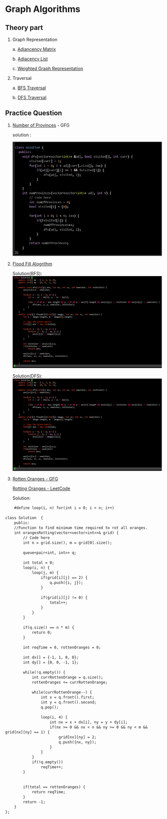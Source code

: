 # Graph Algorithms

## Theory part

1. Graph Representation

   a. [Adjancency Matrix](./GraphRepresentationAdjacencyMatrix.cpp)

   b. [Adjacency List](./GraphRepresentationAdjacencyList.cpp)

   c. [Weighted Graph Representation](./WeightedGraphRepresentation.cpp)

2. Traversal

   a. [BFS Traversal](./BFSTraversal.cpp)

   b. [DFS Traversal](./DFSTraversal.cpp)

## Practice Question

1. [Number of Provinces](https://www.geeksforgeeks.org/problems/number-of-provinces/1?utm_source=youtube&utm_medium=collab_striver_ytdescription&utm_campaign=number_of_provinces) - GFG

   solution :

   ![Number of Provinces](./Images/image.png)

2. [Flood Fill Alogrithm](https://www.geeksforgeeks.org/problems/flood-fill-algorithm1856/1?utm_source=youtube&utm_medium=collab_striver_ytdescription&utm_campaign=flood-fill-algorithm)

   Solution(BFS):
   ![BFS](./Images/ffDFS.png)

   Solution(DFS):
   ![DFS](./Images/ffDFS.png)

3. [Rotten Oranges - GFG](https://www.geeksforgeeks.org/problems/rotten-oranges2536/1)

   [Rotting Oranges - LeetCode](https://leetcode.com/problems/rotting-oranges/)

   Solution:

```
    #define loop(i, n) for(int i = 0; i < n; i++)

class Solution  {
    public:
    //Function to find minimum time required to rot all oranges.
    int orangesRotting(vector<vector<int>>& grid) {
        // Code here
        int n = grid.size(), m = grid[0].size();

        queue<pair<int, int>> q;

        int total = 0;
        loop(i, n) {
            loop(j, m) {
                if(grid[i][j] == 2) {
                    q.push({i, j});
                }

                if(grid[i][j] != 0) {
                    total++;
                }
            }
        }

        if(q.size() == n * m) {
            return 0;
        }

        int reqTime = 0, rottenOranges = 0;

        int dx[] = {-1, 1, 0, 0};
        int dy[] = {0, 0, -1, 1};

        while(!q.empty()) {
            int currRottenOrange = q.size();
            rottenOranges += currRottenOrange;

            while(currRottenOrange--) {
                int x = q.front().first;
                int y = q.front().second;
                q.pop();

                loop(i, 4) {
                    int nx = x + dx[i], ny = y + dy[i];
                    if(nx >= 0 && nx < n && ny >= 0 && ny < m && grid[nx][ny] == 1) {
                        grid[nx][ny] = 2;
                        q.push({nx, ny});
                    }
                }
            }
            if(!q.empty())
                reqTime++;
        }


        if(total == rottenOranges) {
            return reqTime;
        }
        return -1;
    }
};
```
